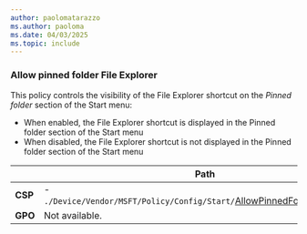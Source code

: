 ```yaml
---
author: paolomatarazzo
ms.author: paoloma
ms.date: 04/03/2025
ms.topic: include
---
```


### Allow pinned folder File Explorer

This policy controls the visibility of the File Explorer shortcut on the *Pinned folder* section of the Start menu:

- When enabled, the File Explorer shortcut is displayed in the Pinned folder section of the Start menu
- When disabled, the File Explorer shortcut is not displayed in the Pinned folder section of the Start menu

|  | Path |
|--|--|
| **CSP** | - `./Device/Vendor/MSFT/Policy/Config/Start/`[AllowPinnedFolderFileExplorer](/windows/client-management/mdm/policy-csp-start#allowpinnedfolderfileexplorer) |
| **GPO** | Not available. |
